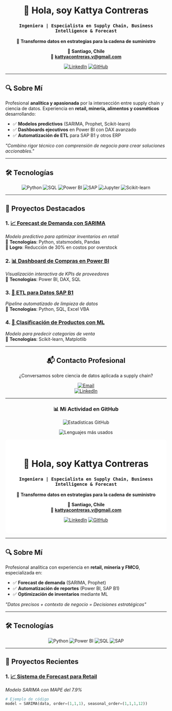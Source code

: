 <div align="center">

# 👋 Hola, soy **Kattya Contreras**  
### `Ingeniera | Especialista en Supply Chain, Business Intelligence & Forecast`

💎 **Transformo datos en estrategias para la cadena de suministro**  

📍 **Santiago, Chile**  
📧 **kattyacontreras.v@gmail.com**  

[![LinkedIn](https://img.shields.io/badge/-Conectemos_en_LinkedIn-0A66C2?style=for-the-badge&logo=linkedin)](https://www.linkedin.com/in/kattyacontrerasv/)
[![GitHub](https://img.shields.io/badge/-Explora_mis_Proyectos-181717?style=for-the-badge&logo=github)](https://github.com/Katita31)

</div>

---

## 🔍 **Sobre Mí**  
Profesional **analítica y apasionada** por la intersección entre supply chain y ciencia de datos. Experiencia en **retail, minería, alimentos y cosméticos** desarrollando:

- ✅ **Modelos predictivos** (SARIMA, Prophet, Scikit-learn)  
- ✅ **Dashboards ejecutivos** en Power BI con DAX avanzado  
- ✅ **Automatización de ETL** para SAP B1 y otros ERP  

*"Combino rigor técnico con comprensión de negocio para crear soluciones accionables."*  

---

## 🛠 **Tecnologías**  
<div align="center">
  <img src="https://img.shields.io/badge/Python-3776AB?style=for-the-badge&logo=python&logoColor=white" alt="Python">
  <img src="https://img.shields.io/badge/SQL-4479A1?style=for-the-badge&logo=postgresql&logoColor=white" alt="SQL">
  <img src="https://img.shields.io/badge/Power_BI-F2C811?style=for-the-badge&logo=powerbi&logoColor=black" alt="Power BI">
  <img src="https://img.shields.io/badge/SAP-0FAAFF?style=for-the-badge&logo=sap&logoColor=white" alt="SAP">
  <img src="https://img.shields.io/badge/Jupyter-F37626?style=for-the-badge&logo=jupyter&logoColor=white" alt="Jupyter">
  <img src="https://img.shields.io/badge/Scikit_Learn-FF9E0F?style=for-the-badge&logo=scikit-learn&logoColor=white" alt="Scikit-learn">
</div>

---

## 🌟 **Proyectos Destacados**  

### 1. [📈 Forecast de Demanda con SARIMA](https://github.com/Katita31/demanda)  
*Modelo predictivo para optimizar inventarios en retail*  
🔸 **Tecnologías**: Python, statsmodels, Pandas  
🔸 **Logro**: Reducción de 30% en costos por overstock  

### 2. [📊 Dashboard de Compras en Power BI](https://github.com/Katita31/exploratorio)  
*Visualización interactiva de KPIs de proveedores*  
🔸 **Tecnologías**: Power BI, DAX, SQL  

### 3. [🔧 ETL para Datos SAP B1](https://github.com/Katita31/proyecto)  
*Pipeline automatizado de limpieza de datos*  
🔸 **Tecnologías**: Python, SQL, Excel VBA  

### 4. [🤖 Clasificación de Productos con ML](https://github.com/Katita31/[repositorio])  
*Modelo para predecir categorías de venta*  
🔸 **Tecnologías**: Scikit-learn, Matplotlib  

---

<div align="center">
  
## 📬 **Contacto Profesional**  
¿Conversamos sobre ciencia de datos aplicada a supply chain?  

[![Email](https://img.shields.io/badge/Email-kattyacontreras.v@gmail.com-D14836?style=for-the-badge&logo=gmail)](mailto:kattyacontreras.v@gmail.com)  
[![LinkedIn](https://img.shields.io/badge/LinkedIn-Conectemos-0A66C2?style=for-the-badge&logo=linkedin)](https://www.linkedin.com/in/kattyacontrerasv/)  

</div>

---

<div align="center">
  
### 📊 **Mi Actividad en GitHub**  
![Estadísticas GitHub](https://github-readme-stats.vercel.app/api?username=Katita31&show_icons=true&theme=default#gh-light-mode-only)
  
![Lenguajes más usados](https://github-readme-stats.vercel.app/api/top-langs/?username=Katita31&layout=compact&theme=default#gh-light-mode-only)

</div>



<div align="center" style="background-color:white;padding:20px;border-radius:10px">

# 👋 Hola, soy **Kattya Contreras**  
### `Ingeniera | Especialista en Supply Chain, Business Intelligence & Forecast`

💎 **Transformo datos en estrategias para la cadena de suministro**  

📍 **Santiago, Chile**  
📧 **kattyacontreras.v@gmail.com**  

[![LinkedIn](https://img.shields.io/badge/-Conectemos-0A66C2?style=for-the-badge&logo=linkedin)](https://www.linkedin.com/in/kattyacontrerasv/)
[![GitHub](https://img.shields.io/badge/-Proyectos-181717?style=for-the-badge&logo=github)](https://github.com/Katita31)

</div>

---

## 🔍 **Sobre Mí**  
Profesional analítica con experiencia en **retail, minería y FMCG**, especializada en:

- ✅ **Forecast de demanda** (SARIMA, Prophet)  
- ✅ **Automatización de reportes** (Power BI, SAP B1)  
- ✅ **Optimización de inventarios** mediante ML  

*"Datos precisos + contexto de negocio = Decisiones estratégicas"*  

---

## 🛠 **Tecnologías**  
<div align="center">
  <img src="https://img.shields.io/badge/Python-3776AB?style=flat-square&logo=python&logoColor=white" alt="Python">
  <img src="https://img.shields.io/badge/Power_BI-F2C811?style=flat-square&logo=powerbi&logoColor=black" alt="Power BI">
  <img src="https://img.shields.io/badge/SQL-4479A1?style=flat-square&logo=postgresql&logoColor=white" alt="SQL">
  <img src="https://img.shields.io/badge/SAP-0FAAFF?style=flat-square&logo=sap&logoColor=white" alt="SAP">
</div>

---

## 🌟 **Proyectos Recientes**  

### 1. [📈 Sistema de Forecast para Retail](https://github.com/Katita31/demanda)  
*Modelo SARIMA con MAPE del 7.9%*  
```python
# Ejemplo de código
model = SARIMA(data, order=(1,1,1), seasonal_order=(1,1,1,12))

